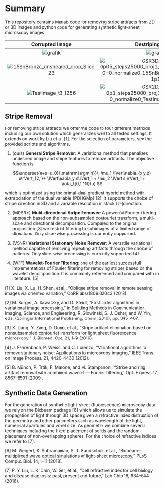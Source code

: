# Summary
This repository contains Matlab code for removing stripe artifacts from 2D or 3D images and python code for generating synthetic light-sheet microscopy images. 

Corrupted Image | Destriping Result
:-------------------------:|:-------------------------:
![grafik](https://github.com/user-attachments/assets/19550398-cffe-455d-928c-1d4d94946fd9)| ![grafik](https://github.com/user-attachments/assets/087da623-b4a6-4c6f-a29f-c043255e7fa2)
![15SnBronze_unsheared_crop_Slice23](https://github.com/user-attachments/assets/2291079b-2e22-4866-ab3f-6df695ae5ed2) | ![GSR3D_mu3-0p05_steps25000_proj1_resz0p33_direction1-0-0_normalize0_15SnBronze_Slice25_0p25-1p1](https://github.com/user-attachments/assets/ea3cdf22-d2f8-484b-82ae-ce7e6449afb0)
![TestImage_t3_l256](https://github.com/user-attachments/assets/6a55ad7c-9402-42be-bb6d-9c9b2329810c) | ![GSR2D_mu7-0p1_steps25000_proj1_resz0_direction1-0_normalize0_TestImage-t3-l256_prep](https://github.com/user-attachments/assets/7c77239d-da7f-4293-9a03-de9d9d3515be)


## Stripe Removal
For removing stripe artifacts we offer the code to four different methods including our own solution which generalizes well to all tested settings. It extends on work by Liu et al. [1]. For the selection of parameters, see the provided scripts and algorithms. 

1. (ours) **General Stripe Remover**: A variational method that penalizes undesired image and stripe features to remove artifacts. The objective function is
   
  $$\underset{u+s=u_0}{\mathrm{argmin}}\, \mu_1 \lVert\nabla_{x,y,z} u\rVert_{2,1}+ \lVert\nabla_y s\rVert_1 + \mu_2 \lVert s \rVert_1 + \iota_{[0,1]^N}(u) $$
  
  which is optimized using the primal-dual gradient hybrid method with extrapolation of the dual variable (PDHGMp) [2]. It supports the choice of stripe direction in 3D and a variable resolution in stack (z-)direction.  

2. (MDSR*) **Multi-directional Stripe Remover**: A powerful Fourier filtering approach based on the non-subsampled contourlet transform, a multi-scale and directional decomposition. Compared to the original proposition [3] we restrict filtering to subimages of a limited range of directions. Only slice-wise processing is currently supported.

3. (VSNR) **Variational Stationary Noise Remover**: A versatile variational method capable of removing repeating artifacts through the choice of patterns. Only slice-wise processing is currently supported [4].

4. (WFF) **Wavelet-Fourier Filtering**: one of the earliest successfull implementations of Fourier filtering for removing stripes based on the wavelet decomposition. It is commonly referenced and compared with in literature. [5]

[1] X. Liu, X. Lu, H. Shen, et al., “Oblique stripe removal in remote sensing images via oriented variation,” CoRR abs/1809.02043 (2018).

[2] M. Burger, A. Sawatzky, and G. Steidl, “First order algorithms in variational image processing,” in Splitting Methods in Communication, Imaging, Science, and Engineering, R. Glowinski, S. J. Osher, and W. Yin, eds. (Springer International Publishing, Cham, 2016), pp. 345–407.

[3] X. Liang, Y. Zang, D. Dong, et al., “Stripe artifact elimination based on nonsubsampled contourlet transform for light sheet fluorescence microscopy,” J. Biomed. Opt. 21, 1–9 (2016).

[4] J. Fehrenbach, P. Weiss, and C. Lorenzo, “Variational algorithms to remove stationary noise: Applications to microscopy imaging,” IEEE Trans. on Image Process. 21, 4420–4430 (2012).

[5] B. Münch, P. Trtik, F. Marone, and M. Stampanoni, “Stripe and ring artifact removal with combined wavelet — Fourier filtering,” Opt. Express 17, 8567–8591 (2009).

## Synthetic Data Generation
For the generation of synthetic light-sheet (fluorescence) microscopy data we rely on the Biobeam package [6] which allows us to simulate the propagation of light through 3D space given a refractive index distrubtion of the geometry and other parameters such as wavelength of the light, numerical apartures and voxel size. As geometry we combine several techniques including the fixed placement of solids and the random placement of non-overlapping spheres. For the choice of refractive indices we refer to [7]. 

[6] M. Weigert, K. Subramanian, S. T. Bundschuh, et al., “Biobeam—multiplexed wave-optical
simulations of light-sheet microscopy,” PLoS Comput. Biol. 14, 1–11 (2018).

[7] P. Y. Liu, L. K. Chin, W. Ser, et al., “Cell refractive index for cell biology and disease diagnosis:
past, present and future,” Lab Chip 16, 634–644 (2016).
